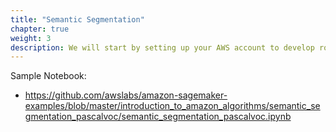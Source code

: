 ```yaml
---
title: "Semantic Segmentation"
chapter: true
weight: 3
description: We will start by setting up your AWS account to develop robot applications with AWS RoboMaker. 
---
```


Sample Notebook:
- https://github.com/awslabs/amazon-sagemaker-examples/blob/master/introduction_to_amazon_algorithms/semantic_segmentation_pascalvoc/semantic_segmentation_pascalvoc.ipynb 